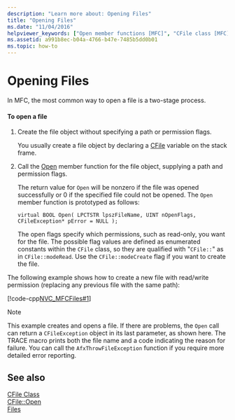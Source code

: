 ```yaml
---
description: "Learn more about: Opening Files"
title: "Opening Files"
ms.date: "11/04/2016"
helpviewer_keywords: ["Open member functions [MFC]", "CFile class [MFC], variable", "opening files, in MFC", "Open calls [MFC]", "Open method, CFile class [MFC]", "examples [MFC], opening files", "opening files, handling exceptions", "exception handling [MFC], when opening files", "files [MFC], opening", "file objects [MFC]", "MFC, file operations", "opening files [MFC]", "exception handling [MFC], opening files"]
ms.assetid: a991b8ec-b04a-4766-b47e-7485b5dd0b01
ms.topic: how-to
---
```

# Opening Files

In MFC, the most common way to open a file is a two-stage process.

#### To open a file

1. Create the file object without specifying a path or permission flags.

   You usually create a file object by declaring a [CFile](reference/cfile-class.md) variable on the stack frame.

1. Call the [Open](reference/cfile-class.md#open) member function for the file object, supplying a path and permission flags.

   The return value for `Open` will be nonzero if the file was opened successfully or 0 if the specified file could not be opened. The `Open` member function is prototyped as follows:

   `virtual BOOL Open( LPCTSTR lpszFileName, UINT nOpenFlags, CFileException* pError = NULL );`

   The open flags specify which permissions, such as read-only, you want for the file. The possible flag values are defined as enumerated constants within the `CFile` class, so they are qualified with "`CFile::`" as in `CFile::modeRead`. Use the `CFile::modeCreate` flag if you want to create the file.

The following example shows how to create a new file with read/write permission (replacing any previous file with the same path):

[!code-cpp[NVC_MFCFiles#1](../atl-mfc-shared/reference/codesnippet/cpp/opening-files_1.cpp)]

> [!NOTE]
> This example creates and opens a file. If there are problems, the `Open` call can return a `CFileException` object in its last parameter, as shown here. The TRACE macro prints both the file name and a code indicating the reason for failure. You can call the `AfxThrowFileException` function if you require more detailed error reporting.

## See also

[CFile Class](reference/cfile-class.md)<br/>
[CFile::Open](reference/cfile-class.md#open)<br/>
[Files](files-in-mfc.md)
